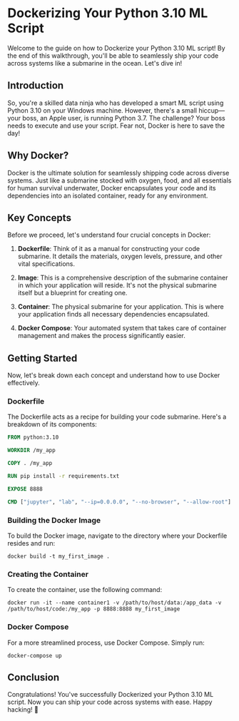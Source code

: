 # Dockerizing Your Python 3.10 ML Script

Welcome to the guide on how to Dockerize your Python 3.10 ML script! By the end of this walkthrough, you'll be able to seamlessly ship your code across systems like a submarine in the ocean. Let's dive in!

## Introduction

So, you're a skilled data ninja who has developed a smart ML script using Python 3.10 on your Windows machine. However, there's a small hiccup—your boss, an Apple user, is running Python 3.7. The challenge? Your boss needs to execute and use your script. Fear not, Docker is here to save the day!

## Why Docker?

Docker is the ultimate solution for seamlessly shipping code across diverse systems. Just like a submarine stocked with oxygen, food, and all essentials for human survival underwater, Docker encapsulates your code and its dependencies into an isolated container, ready for any environment.

## Key Concepts

Before we proceed, let's understand four crucial concepts in Docker:

1. **Dockerfile**: Think of it as a manual for constructing your code submarine. It details the materials, oxygen levels, pressure, and other vital specifications.

2. **Image**: This is a comprehensive description of the submarine container in which your application will reside. It's not the physical submarine itself but a blueprint for creating one.

3. **Container**: The physical submarine for your application. This is where your application finds all necessary dependencies encapsulated.

4. **Docker Compose**: Your automated system that takes care of container management and makes the process significantly easier.

## Getting Started

Now, let's break down each concept and understand how to use Docker effectively.

### Dockerfile

The Dockerfile acts as a recipe for building your code submarine. Here's a breakdown of its components:

```Dockerfile
FROM python:3.10

WORKDIR /my_app

COPY . /my_app

RUN pip install -r requirements.txt

EXPOSE 8888

CMD ["jupyter", "lab", "--ip=0.0.0.0", "--no-browser", "--allow-root"]
```

### Building the Docker Image

To build the Docker image, navigate to the directory where your Dockerfile resides and run:

```
docker build -t my_first_image .
```

### Creating the Container

To create the container, use the following command:

```
docker run -it --name container1 -v /path/to/host/data:/app_data -v /path/to/host/code:/my_app -p 8888:8888 my_first_image
```

### Docker Compose

For a more streamlined process, use Docker Compose. Simply run:

```
docker-compose up
```

## Conclusion

Congratulations! You've successfully Dockerized your Python 3.10 ML script. Now you can ship your code across systems with ease. Happy hacking! 🚀
